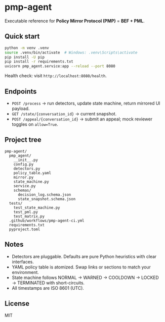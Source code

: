 # pmp-agent

Executable reference for **Policy Mirror Protocol (PMP)** = **BEF + PML**.

## Quick start

```bash
python -m venv .venv
source .venv/bin/activate  # Windows: .venv\Scripts\activate
pip install -U pip
pip install -r requirements.txt
uvicorn pmp_agent.service:app --reload --port 8080
```

Health check: visit `http://localhost:8080/health`.

## Endpoints

- `POST /process` → run detectors, update state machine, return mirrored UI payload.
- `GET /state/{conversation_id}` → current snapshot.
- `POST /appeal/{conversation_id}` → submit an appeal; mock reviewer toggles on `allow=True`.

## Project tree

```
pmp-agent/
  pmp_agent/
    __init__.py
    config.py
    detectors.py
    policy_table.yaml
    mirror.py
    state_machine.py
    service.py
    schemas/
      decision_log.schema.json
      state_snapshot.schema.json
  tests/
    test_state_machine.py
    test_pml.py
    test_matrix.py
  .github/workflows/pmp-agent-ci.yml
  requirements.txt
  pyproject.toml
```

## Notes

- Detectors are pluggable. Defaults are pure Python heuristics with clear interfaces.
- YAML policy table is atomized. Swap links or sections to match your environment.
- State machine follows NORMAL → WARNED → COOLDOWN → LOCKED → TERMINATED with short-circuits.
- All timestamps are ISO 8601 (UTC).

## License

MIT
